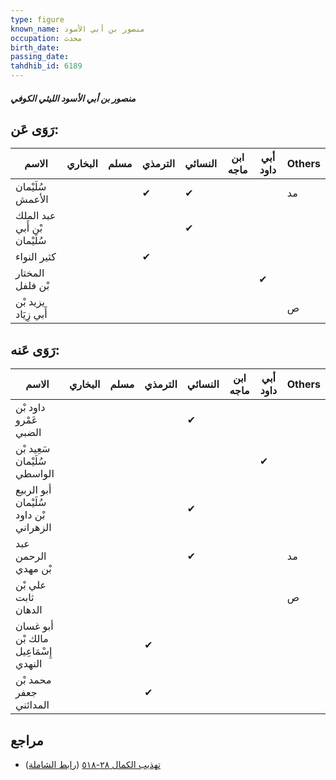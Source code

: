 ```yaml
---
type: figure
known_name: منصور بن أبي الأسود
occupation: محدث
birth_date:
passing_date:
tahdhib_id: 6189
---
```

##### منصور بن أبي الأسود الليثي الكوفي

## رَوَى عَن:
| الاسم                        | البخاري | مسلم | الترمذي | النسائي | ابن ماجه | أبي داود | Others |
| ---------------------------- | ------- | ---- | ------- | ------- | -------- | -------- | ------ |
| سُلَيْمان الأعمش             |         |      | ✔       | ✔       |          |          | مد     |
| عبد الملك بْن أَبي سُلَيْمان |         |      |         | ✔       |          |          |        |
| كثير النواء                  |         |      | ✔       |         |          |          |        |
| المختار بْن فلفل             |         |      |         |         |          | ✔        |        |
| يزيد بْن أَبي زِيَاد         |         |      |         |         |          |          | ص      |
## رَوَى عَنه:
| الاسم                                  | البخاري | مسلم | الترمذي | النسائي | ابن ماجه | أبي داود | Others |
| -------------------------------------- | ------- | ---- | ------- | ------- | -------- | -------- | ------ |
| داود بْن عَمْرو الضبي                  |         |      |         | ✔       |          |          |        |
| سَعِيد بْن سُلَيْمان الواسطي           |         |      |         |         |          | ✔        |        |
| أبو الربيع سُلَيْمان بْن داود الزهراني |         |      |         | ✔       |          |          |        |
| عبد الرحمن بْن مهدي                    |         |      |         | ✔       |          |          | مد     |
| علي بْن ثابت الدهان                    |         |      |         |         |          |          | ص      |
| أبو غسان مالك بْن إِسْمَاعِيل النهدي   |         |      | ✔       |         |          |          |        |
| محمد بْن جعفر المدائني                 |         |      | ✔       |         |          |          |        |
## مراجع
- [تهذيب الكمال ٢٨-٥١٨](obsidian://open?vault=Tahdhib-al-Kamal&file=Figures/٦١٨٩-منصور%20بن%20أبي%20الأسود%20الليثي%20الكوفي) ([رابط الشاملة](https://shamela.ws/book/3722/15493))